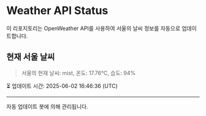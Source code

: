 
# Weather API Status

이 리포지토리는 OpenWeather API를 사용하여 서울의 날씨 정보를 자동으로 업데이트합니다.

## 현재 서울 날씨
> 서울의 현재 날씨: mist, 온도: 17.76°C, 습도: 94%

⏳ 업데이트 시간: 2025-06-02 16:46:36 (UTC)

---
자동 업데이트 봇에 의해 관리됩니다.
